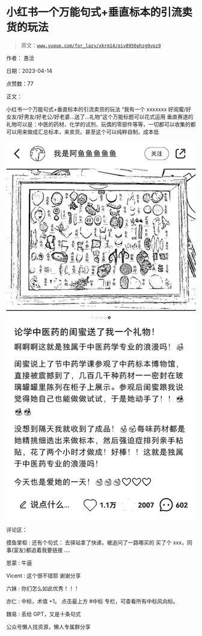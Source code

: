 # 小红书一个万能句式+垂直标本的引流卖货的玩法

> 原文：[`www.yuque.com/for_lazy/xkrm14/qiv8956phzg9vpz9`](https://www.yuque.com/for_lazy/xkrm14/qiv8956phzg9vpz9)



作者： 愚洽



日期：2023-04-14



点赞数：77



正文：



小红书一个万能句式+垂直标本的引流卖货的玩法 “我有一个 xxxxxxx 好闺蜜/好女友/好男友/好老公/好老婆…送了…礼物”这个万能标题可以花式运用 垂直赛道的礼物可以是：中医的药材、化学的试剂、玩偶的零部件等等，一切都可以收集的都可以用来做成汇总标本，来卖货。甚至这个可以纯粹自制，成本低



![](img/63b431337017f2f1892c8abf839316e8.png)



评论区：



摸鱼掌柜 : 还有个句式： 去驿站拿了快递，被追问了一路哪买的 买了个 xxx，同事(室友)都追着我要链接 ....



思蒙 : 牛逼



Vicent : 这个很不错耶 谢谢分享



六妹 : 你们怎么如此优秀！！！



亦仁 : 中标，术值 +1。 点击最上方 #中标 专栏，可查看所有中标风向标。



魏易 : 丢给 GPT，又是十条句式



公众号懒人找资源，懒人专属群分享

